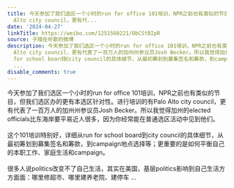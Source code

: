 ```yaml
---
title: 今天参加了我们选区一个小时的run for office 101培训，NPR之前也有类似的节目，但我们选区办的更有本选区针对性。进行培训的有Palo
  Alto city council，更有代...
date: '2024-04-27'
linkTitle: https://weibo.com/1251560221/ObCStBIpR
source: 子陵在听歌的微博
description: 今天参加了我们选区一个小时的run for office 101培训，NPR之前也有类似的节目，但我们选区办的更有本选区针对性。进行培训的有Palo
  Alto city council，更有代表了一百万人的加州州参议员Josh Becker。所以我觉得加州的elected officials比东海岸要平易近人很多，因为你经常能在普通选区活动中见到他们。<br><br>这个101培训特别好，详细从run
  for school board到city council的具体细节，从最初筹划到募集签名和筹款，到campaign地点选择等；更重要的是如何平衡自己的本职工作、家庭生活和campaign。<br><br>很多人说politics改变不了自己生活，其实在美国，基层politics影响到自己生活方方面面：哪里修超市、哪里建养老院、建停车
  ...
disable_comments: true
---
```

今天参加了我们选区一个小时的run for office 101培训，NPR之前也有类似的节目，但我们选区办的更有本选区针对性。进行培训的有Palo Alto city council，更有代表了一百万人的加州州参议员Josh Becker。所以我觉得加州的elected officials比东海岸要平易近人很多，因为你经常能在普通选区活动中见到他们。<br><br>这个101培训特别好，详细从run for school board到city council的具体细节，从最初筹划到募集签名和筹款，到campaign地点选择等；更重要的是如何平衡自己的本职工作、家庭生活和campaign。<br><br>很多人说politics改变不了自己生活，其实在美国，基层politics影响到自己生活方方面面：哪里修超市、哪里建养老院、建停车 ...